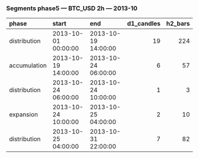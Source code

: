 ### Segments phase5 — BTC_USD 2h — 2013-10

| phase        | start               | end                 |   d1_candles |   h2_bars |
|:-------------|:--------------------|:--------------------|-------------:|----------:|
| distribution | 2013-10-01 00:00:00 | 2013-10-19 14:00:00 |           19 |       224 |
| accumulation | 2013-10-19 14:00:00 | 2013-10-24 06:00:00 |            6 |        57 |
| distribution | 2013-10-24 06:00:00 | 2013-10-24 10:00:00 |            1 |         3 |
| expansion    | 2013-10-24 10:00:00 | 2013-10-25 04:00:00 |            2 |        10 |
| distribution | 2013-10-25 04:00:00 | 2013-10-31 22:00:00 |            7 |        82 |